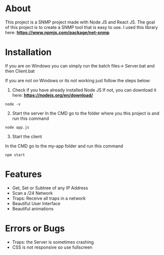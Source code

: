 # About

This project is a SNMP project made with Node JS and React JS. The goal of this project is to create a SNMP tool that is easy to use. I used this library here: **https://www.npmjs.com/package/net-snmp**

# Installation
If you are on Windows you can simply run the batch files-> Server.bat and then Client.bat

If you are not on Windows or its not working just follow the steps below:
1. Check if you have already installed Node JS
If not, you can download it here: **https://nodejs.org/en/download/**

```
node -v
```


2. Start the server
In the CMD go to the folder where you this project is and run this command

```
node app.js
```

3. Start the client

In the CMD go to the my-app folder and run this command
```
npm start
```

# Features
- Get, Set or Subtree of any IP Address
- Scan a /24 Network
- Traps: Receive all traps in a network
- Beautiful User Interface
- Beautiful animations

# Errors or Bugs
- Traps: the Server is sometimes crashing
- CSS is not responsive so use fullscreen
